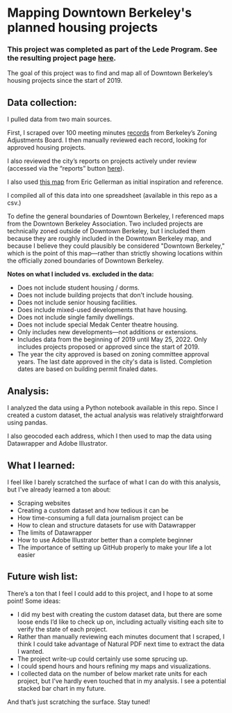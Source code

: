# Mapping Downtown Berkeley's planned housing projects

### This project was completed as part of the Lede Program. See the resulting project page [here](https://jamesjwilde2.github.io/berkeley-housing/).

The goal of this project was to find and map all of Downtown Berkeley’s housing projects since the start of 2019. 


## Data collection: 
I pulled data from two main sources.

First, I scraped over 100 meeting minutes [records](https://berkeleyca.gov/your-government/boards-commissions/zoning-adjustments-board) from Berkeley’s Zoning Adjustments Board. I then manually reviewed each record, looking for approved housing projects.

I also reviewed the city’s reports on projects actively under review (accessed via the “reports” button [here](https://aca.cityofberkeley.info/CitizenAccess/Default.aspx)).

I also used [this map](https://www.google.com/maps/d/u/1/viewer?mid=1DAOhWMGII579mvz7sIghdMN-XJWSAOg&ll=37.869524116184046%2C-122.2622703798503&z=16) from Eric Gellerman as initial inspiration and reference. 

I compiled all of this data into one spreadsheet (available in this repo as a csv.)

To define the general boundaries of Downtown Berkeley, I referenced maps from the Downtown Berkeley Association. Two included projects are technically zoned outside of Downtown Berkeley, but I included them because they are roughly included in the Downtown Berkeley map, and because I believe they could plausibly be considered "Downtown Berkeley," which is the point of this map—rather than strictly showing locations within the officially zoned boundaries of Downtown Berkeley. 

**Notes on what I included vs. excluded in the data:**
* Does not include student housing / dorms.
* Does not include building projects that don't include housing.
* Does not include senior housing facilities.
* Does include mixed-used developments that have housing.
* Does not include single family dwellings.
* Does not include special Medak Center theatre housing.
* Only includes new developments—not additions or extensions.
* Includes data from the beginning of 2019 until May 25, 2022. Only includes projects proposed or approved since the start of 2019.
* The year the city approved is based on zoning committee approval years. The last date approved in the city's data is listed. Completion dates are based on building permit finaled dates.

## Analysis:
I analyzed the data using a Python notebook available in this repo. Since I created a custom dataset, the actual analysis was relatively straightforward using pandas. 

I also geocoded each address, which I then used to map the data using Datawrapper and Adobe Illustrator. 

## What I learned:
I feel like I barely scratched the surface of what I can do with this analysis, but I’ve already learned a ton about: 
* Scraping websites
* Creating a custom dataset and how tedious it can be
* How time-consuming a full data journalism project can be
* How to clean and structure datasets for use with Datawrapper
* The limits of Datawrapper
* How to use Adobe Illustrator better than a complete beginner
* The importance of setting up GitHub properly to make your life a lot easier


## Future wish list:
There’s a ton that I feel I could add to this project, and I hope to at some point! Some ideas:
* I did my best with creating the custom dataset data, but there are some loose ends I’d like to check up on, including actually visiting each site to verify the state of each project.
* Rather than manually reviewing each minutes document that I scraped, I think I could take advantage of Natural PDF next time to extract the data I wanted.
* The project write-up could certainly use some sprucing up.
* I could spend hours and hours refining my maps and visualizations.
* I collected data on the number of below market rate units for each project, but I’ve hardly even touched that in my analysis. I see a potential stacked bar chart  in my future.

And that’s just scratching the surface. Stay tuned!
